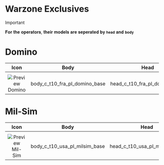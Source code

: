 # Warzone Exclusives

> [!IMPORTANT]
> 
> 𝐅𝐨𝐫 𝐭𝐡𝐞 𝐨𝐩𝐞𝐫𝐚𝐭𝐨𝐫𝐬, 𝐭𝐡𝐞𝐢𝐫 𝐦𝐨𝐝𝐞𝐥𝐬 𝐚𝐫𝐞 𝐬𝐞𝐩𝐞𝐫𝐚𝐭𝐞𝐝 𝐛𝐲 `𝐡𝐞𝐚𝐝` 𝐚𝐧𝐝 `𝐛𝐨𝐝𝐲`
>

# Domino
| Icon | Body | Head | Arms
| :--: | :--: | :--: | :--:
| | | | | 
| ![Preview](https://static.wikia.nocookie.net/callofduty/images/d/d3/Domino_Default_Skin_WZ2.png/revision/latest?cb=20250403212741) <br>Domino | body_c_t10_fra_pl_domino_base | head_c_t10_fra_pl_domino_base | vm_c_t10_fra_pl_domino_base | 


# Mil-Sim
| Icon | Body | Head | Arms
| :--: | :--: | :--: | :--:
| | | | | 
| ![Preview](https://static.wikia.nocookie.net/callofduty/images/7/74/MilSimUSEF_Default_Skin_WZ2.png/revision/latest?cb=20250403213415) <br>Mil-Sim | body_c_t10_usa_pl_milsim_base | head_c_t10_usa_pl_milsim_base | vm_c_t10_usa_pl_milsim_base | 
